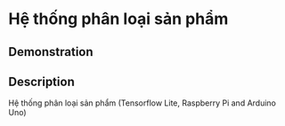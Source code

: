 # Hệ thống phân loại sản phẩm

## Demonstration



## Description

Hệ thống phân loại sản phẩm (Tensorflow Lite, Raspberry Pi and Arduino Uno)